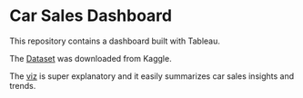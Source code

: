 # Car Sales Dashboard
This repository contains a dashboard built with Tableau.

The <a href = "https://github.com/Etini2000/Car_sales_tableau_dashboard/blob/main/Car%20Sales%20Data.xlsx">Dataset</a> was downloaded from Kaggle.

The <a href = "https://github.com/Etini2000/Car_sales_tableau_dashboard/blob/main/Tableau%20Car%20Sales%20Dashboard.twbx">viz</a> is super explanatory and it easily summarizes car sales insights and trends.

